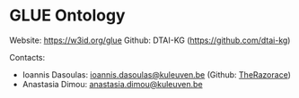 # GLUE Ontology

Website: https://w3id.org/glue
Github: DTAI-KG (https://github.com/dtai-kg) 

Contacts:
- Ioannis Dasoulas: ioannis.dasoulas@kuleuven.be (Github: [TheRazorace](https://github.com/TheRazorace))
- Anastasia Dimou: anastasia.dimou@kuleuven.be
